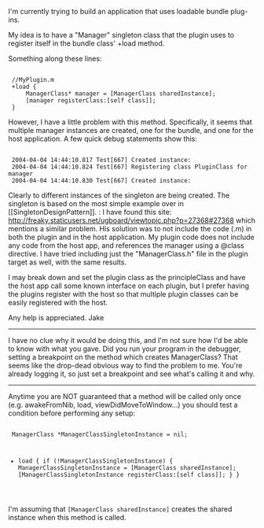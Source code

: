 I'm currently trying to build an application that uses loadable bundle plug-ins. 

My idea is to have a "Manager" singleton class that the plugin uses to register itself in the bundle class' +load method.

Something along these lines:

<code>
 //MyPlugin.m
 +load {
     ManagerClass* manager = [ManagerClass sharedInstance];
     [manager registerClass:[self class]];
 }
</code>

However, I have a little problem with this method.  Specifically, it seems that multiple manager instances are created, one for the bundle, and one for the host application.  A few quick debug statements show this:

<code>
 2004-04-04 14:44:10.817 Test[667] Created instance: <ManagerClass: 0x341810>
 2004-04-04 14:44:10.824 Test[667] Registering class PluginClass for manager <ManagerClass: 0x341810>
 2004-04-04 14:44:10.830 Test[667] Created instance: <ManagerClass: 0x33feb0>
</code>

Clearly to different instances of the singleton are being created.  The singleton is based on the most simple example over in [[SingletonDesignPattern]].
:
I have found this site: http://freaky.staticusers.net/ugboard/viewtopic.php?p=27368#27368 which mentions a similar problem.  His solution was to not include the code (.m) in both the plugin and in the host application.  My plugin code does not include any code from the host app, and references the manager using a @class directive.  I have tried including just the "ManagerClass.h" file in the plugin target as well, with the same results.

I may break down and set the plugin class as the principleClass and have the host app call some known interface on each plugin, but I prefer having the plugins register with the host so that multiple plugin classes can be easily registered with the host.

Any help is appreciated.
Jake

----

I have no clue why it would be doing this, and I'm not sure how I'd be able to know with what you gave. Did you run your program in the debugger, setting a breakpoint on the method which creates ManagerClass? That seems like the drop-dead obvious way to find the problem to me. You're already logging it, so just set a breakpoint and see what's calling it and why.

----

Anytime you are NOT guaranteed that a method will be called only once (e.g. awakeFromNib, load, viewDidMoveToWindow...) you should test a condition before performing any setup:

<code>
 ManagerClass *ManagerClassSingletonInstance = nil;
 
 + load {
     if (!ManagerClassSingletonInstance) {
         ManagerClassSingletonInstance = [ManagerClass sharedInstance];
         [ManagerClassSingletonInstance registerClass:[self class]];
     }
 }
</code>

I'm assuming that <code>[ManagerClass sharedInstance]</code> creates the shared instance when this method is called.